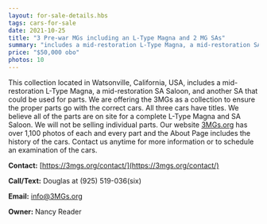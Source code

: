 ```yaml
---
layout: for-sale-details.hbs
tags: cars-for-sale
date: 2021-10-25
title: "3 Pre-war MGs including an L-Type Magna and 2 MG SAs"
summary: "includes a mid-restoration L-Type Magna, a mid-restoration SA Saloon, and another SA that could be used for parts."
price: "$50,000 obo"
photos: 10
---
```

This collection located in Watsonville, California, USA, includes a
mid-restoration L-Type Magna, a mid-restoration SA Saloon, and another SA that
could be used for parts. We are offering the 3MGs as a collection to ensure
the proper parts go with the correct cars. All three cars have titles. We
believe all of the parts are on site for a complete L-Type Magna and SA
Saloon. We will not be selling individual parts. Our website [3MGs.org](https://3mgs.org/) has over
1,100 photos of each and every part and the About Page includes the history of
the cars. Contact us anytime for more information or to schedule an
examination of the cars.

**Contact:**    [https://3mgs.org/contact/](https://3mgs.org/contact/)

**Call/Text:**  Douglas at (925) 519-036(six)

**Email:**      [info@3MGs.org](mailto:info@3MGs.org)

**Owner:**      Nancy Reader
